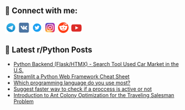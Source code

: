 ## 🔎 Connect with me:
[<img src="https://github.com/bullbesh/bullbesh/blob/main/images/Telegram.png" width="32" height="32" />](https://t.me/bullbesh)
[<img src="https://github.com/bullbesh/bullbesh/blob/main/images/VK.png" width="32" height="32" />](https://vk.com/bullbesh)
[<img src="https://github.com/bullbesh/bullbesh/blob/main/images/Twitter.png" width="32" height="32" />](https://twitter.com/bullbesh1)
[<img src="https://github.com/bullbesh/bullbesh/blob/main/images/Instagram.png" width="32" height="32" />](https://www.instagram.com/bullbesh)
[<img src="https://github.com/bullbesh/bullbesh/blob/main/images/Reddit.png" width="32" height="32" />](https://www.reddit.com/user/bullbesh)
[<img src="https://github.com/bullbesh/bullbesh/blob/main/images/YouTube.png" width="32" height="32" />](https://www.youtube.com/channel/UCtfjRs6uzgq5mfm8S06WTcg)

## 📕 Latest r/Python Posts
<!-- BLOG-POST-LIST:START -->
- [Python Backend &lpar;Flask/HTMX&rpar; - Search Tool Used Car Market in the U.S.](https://www.reddit.com/r/Python/comments/10qpwg0/python_backend_flaskhtmx_search_tool_used_car/)
- [Streamlit a Python Web Framework Cheat Sheet](https://www.reddit.com/r/Python/comments/10qptbo/streamlit_a_python_web_framework_cheat_sheet/)
- [Which programming language do you use most?](https://www.reddit.com/r/Python/comments/10qpb96/which_programming_language_do_you_use_most/)
- [Suggest faster way to check if a proccess is active or not](https://www.reddit.com/r/Python/comments/10qp0ev/suggest_faster_way_to_check_if_a_proccess_is/)
- [Introduction to Ant Colony Optimization for the Traveling Salesman Problem](https://www.reddit.com/r/Python/comments/10qobwu/introduction_to_ant_colony_optimization_for_the/)
<!-- BLOG-POST-LIST:END -->
